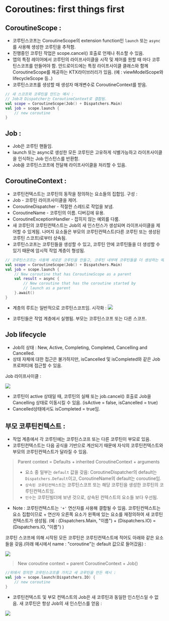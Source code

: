 # Coroutines: first things first

## CoroutineScope : 

+ 코루틴스코프는 CoroutineScope의 extension function인 `launch` 또는 `async`를 사용해 생성한 코루틴을 추적함.
+ 진행중인 코루틴 작업은 scope.cancel() 호출로 언제나 취소할 수 있음.
+ 앱의 특정 레이어에서 코루틴의 라이프사이클을 시작 및 제어를 원할 때 마다 코루틴스코프를 만들어야 함.
  안드로이드에는 특정 라이프사이클 클래스와 함께 CoroutineScope를 제공하는 KTX라이브러리가 있음.
  (예 : viewModelScope와 lifecycleScope 등..)
+  코루틴스코프를 생성할 때 생성자 매개변수로 CoroutineContext를 받음.

```kotlin
// 새 스코프와 코루틴을 만드는 예시 :
// Job과 Dispatcher는 CoroutineContext로 결합됨. 
val scope = CoroutineScope(Job() + Dispatchers.Main)
val job = scope.launch {
    // new coroutine
}
```

## Job :

+ Job은 코루틴 핸들임.
+ launch 또는 async로 생성한 모든 코루틴은 고유하게 식별가능하고 라이프사이클을 인식하는 Job 인스턴스를 반환함.
+ Job을 코루틴스코프에 전달해 라이프사이클을 처리할 수 있음.

## CoroutineContext :

+  코루틴컨텍스트는 코루틴의 동작을 정의하는 요소들의 집합임.
  구성 :
  + Job - 코루틴 라이프사이클을 제어.
  + CoroutineDispatcher - 적절한 스레드로 작업을 보냄.
  + CoroutineName - 코루틴의 이름. 디버깅에 유용.
  + CoroutineExceptionHandler - 잡히지 않는 예외를 다룸.
+ 새 코루틴의 코루틴컨텍스트는 Job의 새 인스턴스가 생성되며 라이프사이클을 제어할 수 있게됨.
  나머지 요소들은 부모의 코루틴컨텍스트(다른 코루틴 또는 생성된 코루틴 스코프)로부터 상속됨.
+ 코루틴스코프는 코루틴들을 생성할 수 있고, 코루틴 안에 코루틴들을 더 생성할 수 있기 때문에 암시적 작업 계층이 형성됨.

```kotlin
// 코루틴스코프는 사용해 새로운 코루틴을 만들고, 코루틴 내부에 코루틴들을 더 생성하는 예시 :
val scope = CoroutineScope(Job() + Dispatchers.Main)
val job = scope.launch {
    // New coroutine that has CoroutineScope as a parent
    val result = async {
        // New coroutine that has the coroutine started by 
        // launch as a parent
    }.await()
}
```

+ 계층의 루트는 일반적으로 코루틴스코프임.
  시각화 : 
  <img src="https://miro.medium.com/max/700/0*cIlNrjUhl4aZjrkJ"/>

+ 코루틴들은 작업 계층에서 실행됨. 부모는 코루틴스코프 또는 다른 스코프.

## Job lifecycle

+ Job의 상태 : New, Active, Completing, Completed, Cancelling and Cancelled.
+ 상태 자체에 대한 접근은 불가하지만, isCancelled 및 isCompleted와 같은 Job 프로퍼티에 접근할 수 있음.

Job 라이프사이클 :

<img src="https://miro.medium.com/max/700/0*zGHzocA6-lCxk0aX"/>

+ 코루틴이 active 상태일 때, 코루틴의 실패 또는 job.cancel() 호출로 Job을 Cancelling 상태로 이동시킬 수 있음.
  (isActive = false, isCancelled = true)
+ Cancelled상태에서도 isCompleted = true임.

## 부모 코루틴컨텍스트 :

+ 작업 계층에서 각 코루틴에는 코루틴스코프 또는 다른 코루틴이 부모로 있음.
+ 코루틴컨텍스트는 다음 공식을 기반으로 계산되기 때문에 자식의 코루틴컨텍스트와 부모의 코루틴컨텍스트가 달라질 수 있음.

> Parent context = Defaults + inherited CoroutineContext + arguments
>
> + 요소 중 일부는 `default` 값을 갖음:  CoroutineDispatcher의 default는 `Dispatchers.Default`이고,
>   CoroutineName의 default는 coroutine임.
> + `상속된 코루틴컨텍스트`는 코루틴스코프 또는 해당 코루틴을 생성한 코루틴의 코루틴컨텍스트임.
> + `인수`는 코루틴빌더에 보낸 것으로, 상속된 컨텍스트의 요소들 보다 우선됨.

+ Note : 코루틴컨텍스트는 `'+'` 연산자를 사용해 결합될 수 있음.
  코루틴컨텍스트는 요소 집합이므로 + 연산자 오른쪽 요소가 왼쪽에 있는 요소를 재정의하여 새 코루틴컨텍스트가 생성됨.
  (예 : (Dispatchers.Main, "이름") + (Dispatchers.IO) = (Dispatchers.IO, "이름") )

코루틴 스코프에 의해 시작된 모든 코루틴은 코루틴컨텍스트에 적어도 아래와 같은 요소들을 갖음.(아래 예시에서 name : "coroutine"는 default 값으로 들어갔음) : 

<img src="https://miro.medium.com/max/700/0*gjkoETUbx4mPhYEF"/>

> New coroutine context = parent CoroutineContext + Job()

```kotlin
//위에서 정의한 코루틴스코프를 가지고 새 코루틴을 만든 예시 :
val job = scope.launch(Dispatchers.IO) {
    // new coroutine
}
```

+ 코루틴컨텍스트 및 부모 컨텍스트의 Job은 새 코루틴과 동일한 인스턴스일 수 없음. 새 코루틴은 항상 Job의 새 인스턴스를 얻음 :

<img src="https://miro.medium.com/max/700/0*LPnIOfVGQqrqPZ__"/>



